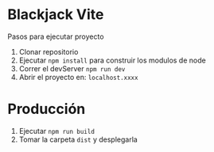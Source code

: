# Blackjack Vite

Pasos para ejecutar proyecto

1. Clonar repositorio
2. Ejecutar ```npm install``` para construir los modulos de node
3. Correr el devServer `npm run dev`
4. Abrir el proyecto en: `localhost.xxxx`

# Producción 

1. Ejecutar `npm run build`
2. Tomar la carpeta `dist` y desplegarla 
